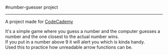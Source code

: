 #number-guesser project
- - - -
A project made for [CodeCademy](https://www.codecademy.com/learn)  

It's a simple game where you guess a number and the computer guesses a number and the one closest to the actual number wins.  
If you put in a number above 9 it will alert you which is kinda handy.  
Used this to practice how unreadable arrow functions can be.  
